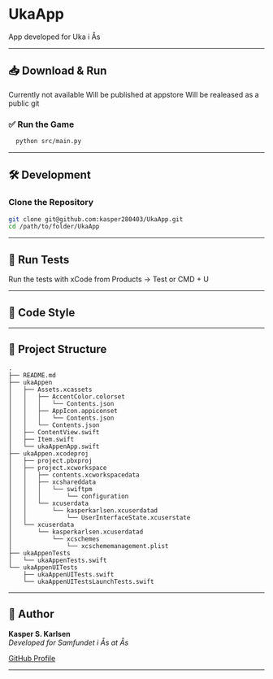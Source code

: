 # UkaApp

App developed for Uka i Ås 

---

## 📥 Download & Run

Currently not available
Will be published at appstore
Will be realeased as a public git 


### ✅ Run the Game

```bash
  python src/main.py
```
---
## 🛠️ Development

### Clone the Repository

```bash
git clone git@github.com:kasper280403/UkaApp.git
cd /path/to/folder/UkaApp
```

---

## 🧪 Run Tests

Run the tests with xCode from 
Products -> Test or CMD + U

---

## 🧹 Code Style

---

## 🧱 Project Structure

```
.
├── README.md
├── ukaAppen
│   ├── Assets.xcassets
│   │   ├── AccentColor.colorset
│   │   │   └── Contents.json
│   │   ├── AppIcon.appiconset
│   │   │   └── Contents.json
│   │   └── Contents.json
│   ├── ContentView.swift
│   ├── Item.swift
│   └── ukaAppenApp.swift
├── ukaAppen.xcodeproj
│   ├── project.pbxproj
│   ├── project.xcworkspace
│   │   ├── contents.xcworkspacedata
│   │   ├── xcshareddata
│   │   │   └── swiftpm
│   │   │       └── configuration
│   │   └── xcuserdata
│   │       └── kasperkarlsen.xcuserdatad
│   │           └── UserInterfaceState.xcuserstate
│   └── xcuserdata
│       └── kasperkarlsen.xcuserdatad
│           └── xcschemes
│               └── xcschememanagement.plist
├── ukaAppenTests
│   └── ukaAppenTests.swift
└── ukaAppenUITests
    ├── ukaAppenUITests.swift
    └── ukaAppenUITestsLaunchTests.swift
```

---

## 👤 Author

**Kasper S. Karlsen**  
_Developed for Samfundet i Ås at Ås_

[GitHub Profile](https://github.com/kasper280403)

---

